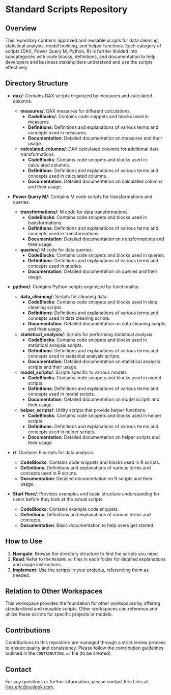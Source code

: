 # Standard Scripts Repository

## Overview

This repository contains approved and reusable scripts for data cleaning, statistical analysis, model building, and helper functions. Each category of scripts (DAX, Power Query M, Python, R) is further divided into subcategories with code blocks, definitions, and documentation to help developers and business stakeholders understand and use the scripts effectively.

## Directory Structure

- **dax/**: Contains DAX scripts organized by measures and calculated columns.
  - **measures/**: DAX measures for different calculations.
    - **CodeBlocks/**: Contains code snippets and blocks used in measures.
    - **Definitions**: Definitions and explanations of various terms and concepts used in measures.
    - **Documentation**: Detailed documentation on measures and their usage.
  - **calculated_columns/**: DAX calculated columns for additional data transformations.
    - **CodeBlocks**: Contains code snippets and blocks used in calculated columns.
    - **Definitions**: Definitions and explanations of various terms and concepts used in calculated columns.
    - **Documentation**: Detailed documentation on calculated columns and their usage.

- **Power Query M/**: Contains M code scripts for transformations and queries.
  - **transformations/**: M code for data transformations.
    - **CodeBlocks**: Contains code snippets and blocks used in transformations.
    - **Definitions**: Definitions and explanations of various terms and concepts used in transformations.
    - **Documentation**: Detailed documentation on transformations and their usage.
  - **queries/**: M code for data queries.
    - **CodeBlocks**: Contains code snippets and blocks used in queries.
    - **Definitions**: Definitions and explanations of various terms and concepts used in queries.
    - **Documentation**: Detailed documentation on queries and their usage.

- **python/**: Contains Python scripts organized by functionality.
  - **data_cleaning/**: Scripts for cleaning data.
    - **CodeBlocks**: Contains code snippets and blocks used in data cleaning scripts.
    - **Definitions**: Definitions and explanations of various terms and concepts used in data cleaning scripts.
    - **Documentation**: Detailed documentation on data cleaning scripts and their usage.
  - **statistical_analysis/**: Scripts for performing statistical analysis.
    - **CodeBlocks**: Contains code snippets and blocks used in statistical analysis scripts.
    - **Definitions**: Definitions and explanations of various terms and concepts used in statistical analysis scripts.
    - **Documentation**: Detailed documentation on statistical analysis scripts and their usage.
  - **model_scripts/**: Scripts specific to various models.
    - **CodeBlocks**: Contains code snippets and blocks used in model scripts.
    - **Definitions**: Definitions and explanations of various terms and concepts used in model scripts.
    - **Documentation**: Detailed documentation on model scripts and their usage.
  - **helper_scripts/**: Utility scripts that provide helper functions.
    - **CodeBlocks**: Contains code snippets and blocks used in helper scripts.
    - **Definitions**: Definitions and explanations of various terms and concepts used in helper scripts.
    - **Documentation**: Detailed documentation on helper scripts and their usage.

- **r/**: Contains R scripts for data analysis.
  - **CodeBlocks**: Contains code snippets and blocks used in R scripts.
  - **Definitions**: Definitions and explanations of various terms and concepts used in R scripts.
  - **Documentation**: Detailed documentation on R scripts and their usage.

- **Start Here/**: Provides examples and basic structure understanding for users before they look at the actual scripts.
  - **CodeBlocks**: Contains example code snippets.
  - **Definitions**: Definitions and explanations of various terms and concepts.
  - **Documentation**: Basic documentation to help users get started.

## How to Use

1. **Navigate**: Browse the directory structure to find the scripts you need.
2. **Read**: Refer to the `README.md` files in each folder for detailed explanations and usage instructions.
3. **Implement**: Use the scripts in your projects, referencing them as needed.

## Relation to Other Workspaces

This workspace provides the foundation for other workspaces by offering standardized and reusable scripts. Other workspaces can reference and utilize these scripts for specific projects or models.

## Contributions

Contributions to this repository are managed through a strict review process to ensure quality and consistency. Please follow the contribution guidelines outlined in the `CONTRIBUTING.md` file (to be created).

## Contact

For any questions or further information, please contact Eric Liles at liles.eric@outlook.com.

